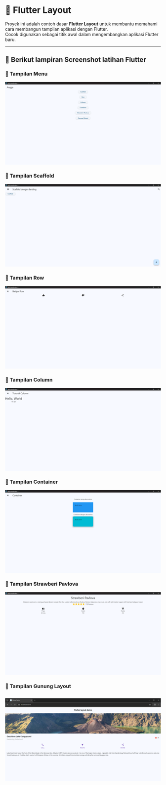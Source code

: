 # 📱 Flutter Layout

Proyek ini adalah contoh dasar **Flutter Layout** untuk membantu memahami cara membangun tampilan aplikasi dengan Flutter.  
Cocok digunakan sebagai titik awal dalam mengembangkan aplikasi Flutter baru.

---

## 🚀 Berikut lampiran Screenshot latihan Flutter

### 📌 Tampilan Menu
![Menu](gambar/menu.png)

### 📌 Tampilan Scaffold
![Scaffold](gambar/menu1.png)

### 📌 Tampilan Row
![Row](gambar/menu2.png)

### 📌 Tampilan Column
![Column](gambar/menu3.png)

### 📌 Tampilan Container
![Container](gambar/menu4.png)

### 📌 Tampilan Strawberi Pavlova
![Strawberi Pavlova](gambar/menu5.png)

### 📌 Tampilan Gunung Layout
![Gunung Layout](gambar/menu6.png)
---
